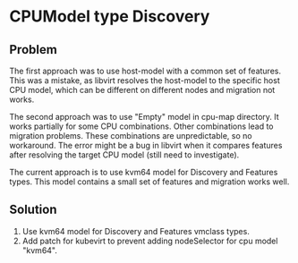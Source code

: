 # CPUModel type Discovery

## Problem

The first approach was to use host-model with a common set of features. This was a mistake, as
libvirt resolves the host-model to the specific host CPU model, which can be different on different nodes
and migration not works.

The second approach was to use "Empty" model in cpu-map directory. It works partially for some CPU combinations.
Other combinations lead to migration problems. These combinations are unpredictable, so no workaround.
The error might be a bug in libvirt when it compares features after resolving the target CPU model (still
need to investigate).

The current approach is to use kvm64 model for Discovery and Features types. This model contains a small
set of features and migration works well.

## Solution

1. Use kvm64 model for Discovery and Features vmclass types.
2. Add patch for kubevirt to prevent adding nodeSelector for cpu model "kvm64".
